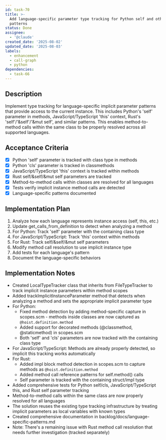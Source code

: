 ```yaml
---
id: task-70
title: >-
  Add language-specific parameter type tracking for Python self and other
  patterns
status: Done
assignee:
  - '@claude'
created_date: '2025-08-02'
updated_date: '2025-08-03'
labels:
  - enhancement
  - call-graph
  - python
dependencies:
  - task-66
---
```


## Description

Implement type tracking for language-specific implicit parameter patterns that provide access to the current instance. This includes Python's 'self' parameter in methods, JavaScript/TypeScript 'this' context, Rust's 'self'/'&self'/'&mut self', and similar patterns. This enables method-to-method calls within the same class to be properly resolved across all supported languages.

## Acceptance Criteria

- [x] Python 'self' parameter is tracked with class type in methods
- [x] Python 'cls' parameter is tracked in classmethods
- [x] JavaScript/TypeScript 'this' context is tracked within methods
- [x] Rust self/&self/&mut self parameters are tracked
- [x] Method-to-method calls within classes are resolved for all languages
- [x] Tests verify implicit instance method calls are detected
- [x] Language-specific patterns documented

## Implementation Plan

1. Analyze how each language represents instance access (self, this, etc.)
2. Update get_calls_from_definition to detect when analyzing a method
3. For Python: Track 'self' parameter with the containing class type
4. For JavaScript/TypeScript: Track 'this' context within methods
5. For Rust: Track self/&self/&mut self parameters
6. Modify method call resolution to use implicit instance type
7. Add tests for each language's pattern
8. Document the language-specific behaviors

## Implementation Notes

- Created LocalTypeTracker class that inherits from FileTypeTracker to track implicit instance parameters within method scopes
- Added trackImplicitInstanceParameter method that detects when analyzing a method and sets the appropriate implicit parameter type
- For Python:
  - Fixed method detection by adding method-specific capture in scopes.scm - methods inside classes are now captured as `@hoist.definition.method`
  - Added support for decorated methods (@classmethod, @staticmethod) in scopes.scm
  - Both 'self' and 'cls' parameters are now tracked with the containing class type
- For JavaScript/TypeScript: Methods are already properly detected, so implicit this tracking works automatically
- For Rust:
  - Added impl block method detection in scopes.scm to capture methods as `@hoist.definition.method`
  - Added method call reference patterns for self.method() calls
  - Self parameter is tracked with the containing struct/impl type
- Added comprehensive tests for Python self/cls, JavaScript/TypeScript this, and Rust self parameter tracking
- Method-to-method calls within the same class are now properly resolved for all languages
- The solution reuses the existing type tracking infrastructure by treating implicit parameters as local variables with known types
- Created comprehensive documentation in backlog/docs/language-specific-patterns.md
- Note: There's a remaining issue with Rust method call resolution that needs further investigation (tracked separately)
